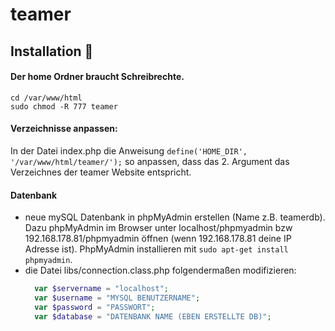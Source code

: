 # teamer
## Installation :snail:
#### Der home Ordner braucht Schreibrechte.
```linux
cd /var/www/html
sudo chmod -R 777 teamer
```
#### Verzeichnisse anpassen:
In der Datei index.php die Anweisung `define('HOME_DIR', '/var/www/html/teamer/');` so anpassen, dass das 2. Argument das Verzeichnes der teamer Website entspricht.
  
#### Datenbank
* neue mySQL Datenbank in phpMyAdmin erstellen (Name z.B. teamerdb). 
Dazu phpMyAdmin im Browser unter localhost/phpmyadmin bzw 192.168.178.81/phpmyadmin öffnen (wenn 192.168.178.81 deine IP Adresse ist). PhpMyAdmin installieren mit `sudo apt-get install phpmyadmin`.
* die Datei libs/connection.class.php folgendermaßen modifizieren:
  ```php
    var $servername = "localhost";
    var $username = "MYSQL BENUTZERNAME";
    var $password = "PASSWORT";
    var $database = "DATENBANK NAME (EBEN ERSTELLTE DB)";
   ``` 
